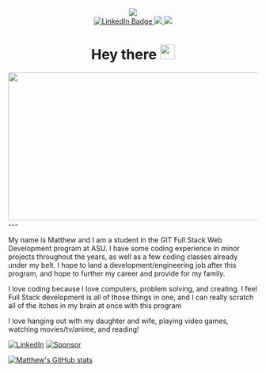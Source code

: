 <div id="header" align="center">
<img src="https://giffiles.alphacoders.com/190/190440.gif"/>
    <div id="badges">
    <a href="https://www.linkedin.com/in/matthewjea/">
      <img src="https://img.shields.io/badge/LinkedIn-blue?style=for-the-badge&logo=linkedin&logoColor=white" alt="LinkedIn Badge"/>
    </a>
    <a href="https://buymeacoffee.com/astroactual">
        <img src="https://img.shields.io/badge/sponsor-30363D?style=for-the-badge&logo=GitHub-Sponsors&logoColor=#white">
    </a>
    <a href="[https://buymeacoffee.com/astroactual]">
      <img src="https://img.shields.io/badge/sponsor-30363D?style=for-the-badge&logo=GitHub-Sponsors&logoColor=#white"/>
    </a>
  </div>
  <img src="https://komarev.com/ghpvc/?username=dcroci&style=flat-square&color=blue" alt=""/>
  <h1>
  Hey there
  <img src="https://media.giphy.com/media/hvRJCLFzcasrR4ia7z/giphy.gif" width="30px"/>
</h1>
</div>

<div align="center">
  <img src="https://media.giphy.com/media/dWesBcTLavkZuG35MI/giphy.gif" width="600" height="300"/>  
</div>
  ---



My name is Matthew and I am a student in the GIT Full Stack Web Development program at ASU. I have some coding experience in minor projects throughout the years, as well as a few coding classes already under my belt. I hope to land a development/engineering job after this program, and hope to further my career and provide for my family.  

I love coding because I love computers, problem solving, and creating. I feel Full Stack development is all of those things in one, and I can really scratch all of the itches in my brain at once with this program  

I love hanging out with my daughter and wife, playing video games, watching movies/tv/anime, and reading!  
  
[![LinkedIn](https://img.shields.io/badge/LinkedIn-0077B5?style=for-the-badge&logo=linkedin&logoColor=white)](https://www.linkedin.com/in/matthewjea/) [![Sponsor](https://img.shields.io/badge/sponsor-30363D?style=for-the-badge&logo=GitHub-Sponsors&logoColor=#white)](https://buymeacoffee.com/astroactual)

  
[![Matthew's GitHub stats](https://github-readme-stats.vercel.app/api?username=astroactual&show_icons=true&theme=onedark)](https://github.com/anuraghazra/github-readme-stats)


